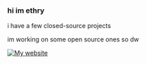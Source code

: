 

<p align="center">
  <h3>hi im ethry</h3>
  <p>i have a few closed-source projects</p>
  <p>im working on some open source ones so dw</p>
  <a href="//ethry.xyz"><img src="https://i-need-to-go.to-sleep.xyz/r/my_website3-modified.png" alt="My website" /></a>
</p>
